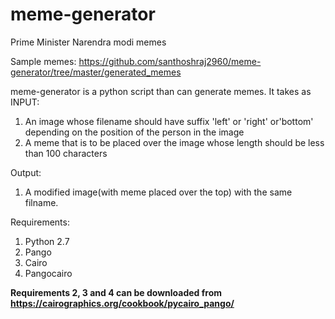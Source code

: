 # meme-generator
Prime Minister Narendra modi memes

Sample memes: https://github.com/santhoshraj2960/meme-generator/tree/master/generated_memes

meme-generator is a python script than can generate memes. It takes as
INPUT:
 1. An image whose filename should have suffix 'left' or 'right' or'bottom' depending on the position of the person in the image
 2. A meme that is to be placed over the image whose length should be less than 100 characters

Output:
 1. A modified image(with meme placed over the top) with the same filname.
 
 Requirements:
 1) Python 2.7
 2) Pango
 3) Cairo
 4) Pangocairo
 
 **Requirements 2, 3 and 4 can be downloaded from https://cairographics.org/cookbook/pycairo_pango/**
